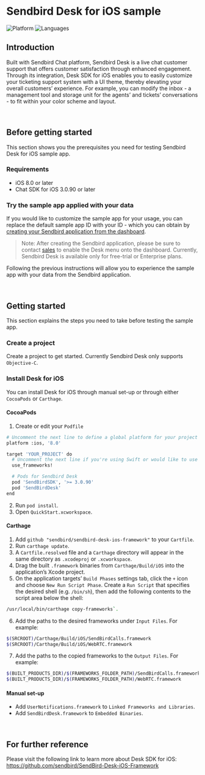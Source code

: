 # Sendbird Desk for iOS sample

![Platform](https://img.shields.io/badge/platform-iOS-orange.svg)
![Languages](https://img.shields.io/badge/language-Objective--C-orange.svg)

## Introduction

Built with Sendbird Chat platform, Sendbird Desk is a live chat customer support that offers customer satisfaction through enhanced engagement. Through its integration, Desk SDK for iOS enables you to easily customize your ticketing support system with a UI theme, thereby elevating your overall customers’ experience. For example, you can modify the inbox - a management tool and storage unit for the agents’ and tickets’ conversations - to fit within your color scheme and layout.

<br />

## Before getting started

This section shows you the prerequisites you need for testing Sendbird Desk for iOS sample app.

### Requirements

- iOS 8.0 or later
- Chat SDK for iOS 3.0.90 or later

### Try the sample app applied with your data 

If you would like to customize the sample app for your usage, you can replace the default sample app ID with your ID - which you can obtain by [creating your Sendbird application from the dashboard](https://docs.sendbird.com/ios/quick_start#3_install_and_configure_the_chat_sdk_4_step_1_create_a_sendbird_application_from_your_dashboard).

> Note: After creating the Sendbird application, please be sure to contact [sales](https://get.sendbird.com/talk-to-sales.html) to enable the Desk menu onto the dashboard. Currently, Sendbird Desk is available only for free-trial or Enterprise plans.

Following the previous instructions will allow you to experience the sample app with your data from the Sendbird application.

<br />

## Getting started

This section explains the steps you need to take before testing the sample app.

### Create a project

Create a project to get started. Currently Sendbird Desk only supports `Objective-C`.

### Install Desk for iOS

You can install Desk for iOS through manual set-up or through either `CocoaPods` or `Carthage`. 

#### CocoaPods

1. Create or edit your `Podfile`

```bash
# Uncomment the next line to define a global platform for your project
platform :ios, '8.0'

target 'YOUR_PROJECT' do
  # Uncomment the next line if you're using Swift or would like to use dynamic frameworks
  use_frameworks!

  # Pods for Sendbird Desk
  pod 'SendBirdSDK', '>= 3.0.90'
  pod 'SendBirdDesk'
end
```
2. Run `pod install`.
3. Open `QuickStart.xcworkspace`.

#### Carthage

1. Add `github "sendbird/sendbird-desk-ios-framework"` to your `Cartfile`.
2. Run `carthage update`.
3. A `Cartfile.resolved` file and a `Carthage` directory will appear in the same directory as `.xcodeproj` or `.xcworkspace`.
4. Drag the built `.framework` binaries from `Carthage/Build/iOS` into the application’s Xcode project.
5. On the application targets’ `Build Phases` settings tab, click the `+` icon and choose `New Run Script Phase`. Create a `Run Script` that specifies the desired shell (e.g. `/bin/sh`), then add the following contents to the script area below the shell:
```bash
/usr/local/bin/carthage copy-frameworks`.
```
6. Add the paths to the desired frameworks under `Input Files`. For example:
```bash
$(SRCROOT)/Carthage/Build/iOS/SendBirdCalls.framework
$(SRCROOT)/Carthage/Build/iOS/WebRTC.framework
```
7. Add the paths to the copied frameworks to the `Output Files`. For example:
```bash
$(BUILT_PRODUCTS_DIR)/$(FRAMEWORKS_FOLDER_PATH)/SendBirdCalls.framework
$(BUILT_PRODUCTS_DIR)/$(FRAMEWORKS_FOLDER_PATH)/WebRTC.framework
```

#### Manual set-up

* Add `UserNotifications.framework` to `Linked Frameworks and Libraries`.
* Add `SendBirdDesk.framework` to `Embedded Binaries`.

<br />

## For further reference

Please visit the following link to learn more about Desk SDK for iOS: https://github.com/sendbird/SendBird-Desk-iOS-Framework
